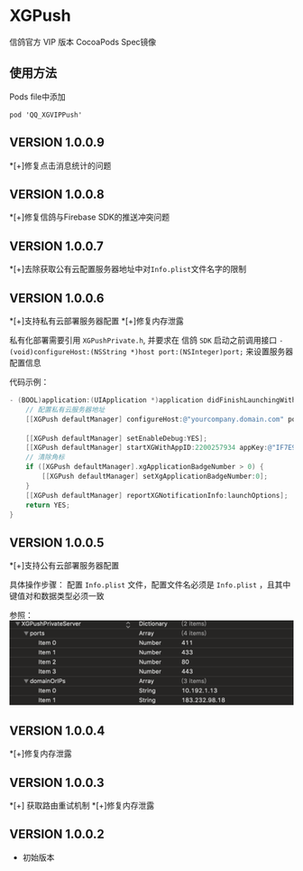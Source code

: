 # XGPush

信鸽官方 VIP 版本 CocoaPods Spec镜像

## 使用方法
Pods file中添加

```
pod 'QQ_XGVIPPush'
```

VERSION 1.0.0.9
-------------------------------------------
*[+]修复点击消息统计的问题


VERSION 1.0.0.8
-------------------------------------------
*[+]修复信鸽与Firebase SDK的推送冲突问题


VERSION 1.0.0.7
-------------------------------------------
*[+]去除获取公有云配置服务器地址中对`Info.plist`文件名字的限制


VERSION 1.0.0.6
-------------------------------------------

*[+]支持私有云部署服务器配置
*[+]修复内存泄露

私有化部署需要引用 `XGPushPrivate.h`, 并要求在 信鸽 `SDK` 启动之前调用接口 `- (void)configureHost:(NSString *)host port:(NSInteger)port;` 来设置服务器配置信息

代码示例：

```objective-c
- (BOOL)application:(UIApplication *)application didFinishLaunchingWithOptions:(NSDictionary *)launchOptions {
	// 配置私有云服务器地址
	[[XGPush defaultManager] configureHost:@"yourcompany.domain.com" port:8080];
	
    [[XGPush defaultManager] setEnableDebug:YES];
    [[XGPush defaultManager] startXGWithAppID:2200257934 appKey:@"IF7E9U92S3ZC" delegate:self];
    // 清除角标
    if ([XGPush defaultManager].xgApplicationBadgeNumber > 0) {
        [[XGPush defaultManager] setXgApplicationBadgeNumber:0];
    }
	[[XGPush defaultManager] reportXGNotificationInfo:launchOptions];
	return YES;
}
```



VERSION 1.0.0.5
-------------------------------------------
*[+]支持公有云部署服务器配置

具体操作步骤：
配置 `Info.plist` 文件，配置文件名必须是 `Info.plist` ，且其中键值对和数据类型必须一致

参照：
![xg_vip_info](https://github.com/xingePush/cocoapods-xg-vip/blob/1.0.0.5/resources/xg_vip_info.png)


VERSION 1.0.0.4
-------------------------------------------
*[+]修复内存泄露


VERSION 1.0.0.3
-------------------------------------------
*[+] 获取路由重试机制
*[+]修复内存泄露

 VERSION 1.0.0.2
-------------------------------------------
* 初始版本

